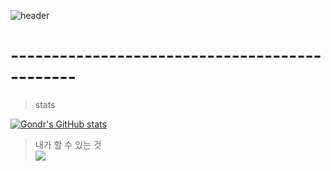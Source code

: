![header](https://capsule-render.vercel.app/api?type=Cylinder&color=800000&height=200&section=header&text=MASNEO&fontSize=85&animation=fadeIn&fontColor=ffffff)

# ----------------------------------------------

>stats

[![Gondr's GitHub stats](https://github-readme-stats.vercel.app/api?username=MASNEO&theme=dark&show_icons=true)](https://github.com/anuraghazra/github-readme-stats)

>내가 할 수 있는 것
<br> <a href="" target="_blank"><img src="https://img.shields.io/badge/davinci resolve-233A51?style=flat-square&logo=davinciresolve&logoColor=white"/></a>
